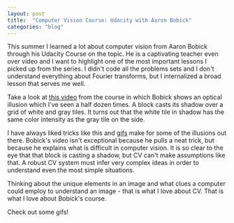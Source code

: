 ```yaml
---
layout: post
title:  "Computer Vision Course: Udacity with Aaron Bobick"
categories: "blog"
---
```


This summer I learned a lot about computer vision from Aaron Bobick through his Udacity Course on the topic. He is a captivating teacher even over video and I want to highlight one of the most important lessons I picked up from the series. I didn't code all the problems sets and I don't understand everything about Fourier transforms, but I internalized a broad lesson that serves me well.

Take a look at [this video](https://www.youtube.com/watch?v=8kiz9mgi1So) from the course in which Bobick shows an optical illusion which I've seen a half dozen times. A block casts its shadow over a grid of white and gray tiles. It turns out that the white tile in shadow has the same color intensity as the gray tile on the side.

I have always liked tricks like this and [gifs](http://giphy.com/gifs/3d-op-art-optical-illusion-3o7ZenrvPHmZEQLVkY) make for some of the illusions out there. Bobick's video isn't exceptional because he pulls a neat trick, but because he explains what is difficult in computer vision. It is so clear to the eye that that block is casting a shadow, but CV can't make assumptions like that. A robust CV system must infer very complex ideas in order to understand even the most simple situations.

Thinking about the unique elements in an image and what clues a computer could employ to understand an image - that is what I love about CV. That is what I love about Bobick's course.


Check out some gifs!

<div id="_giphy_tv"></div>
<script>
    var _giphy_tv_tag="optical-illusion";
    var g = document.createElement('script'); g.type = 'text/javascript'; g.async = true;
    g.src = ('https:' == document.location.protocol ? 'https://' : 'http://') + 'giphy.com/static/js/widgets/tv.js';
    var s = document.getElementsByTagName('script')[0]; s.parentNode.insertBefore(g, s);
</script>
